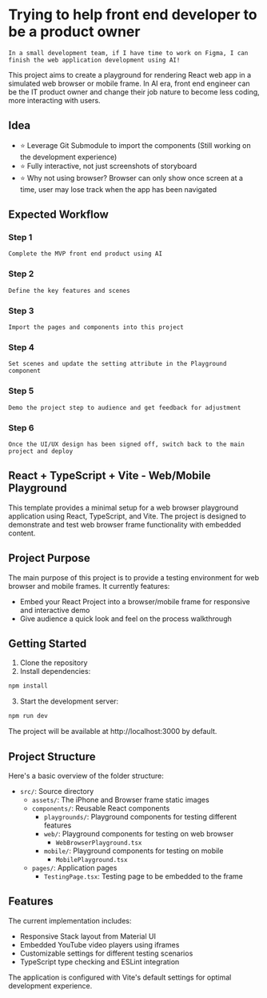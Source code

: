 # Trying to help front end developer to be a product owner

```
In a small development team, if I have time to work on Figma, I can finish the web application development using AI!
```

This project aims to create a playground for rendering React web app in a simulated web browser or mobile frame. In AI era, front end engineer can be the IT product owner and change their job nature to become less coding, more interacting with users.

## Idea

- ⭐️ Leverage Git Submodule to import the components (Still working on the development experience)
- ⭐️ Fully interactive, not just screenshots of storyboard
- ⭐️ Why not using browser? Browser can only show once screen at a time, user may lose track when the app has been navigated

## Expected Workflow

### Step 1
```
Complete the MVP front end product using AI
```
### Step 2
```
Define the key features and scenes
```
### Step 3
```
Import the pages and components into this project
```
### Step 4
```
Set scenes and update the setting attribute in the Playground component
```
### Step 5
```
Demo the project step to audience and get feedback for adjustment
```
### Step 6
```
Once the UI/UX design has been signed off, switch back to the main project and deploy
```

## React + TypeScript + Vite - Web/Mobile Playground

This template provides a minimal setup for a web browser playground application using React, TypeScript, and Vite. The project is designed to demonstrate and test web browser frame functionality with embedded content.

## Project Purpose

The main purpose of this project is to provide a testing environment for web browser and mobile frames. It currently features:
- Embed your React Project into a browser/mobile frame for responsive and interactive demo
- Give audience a quick look and feel on the process walkthrough

## Getting Started

1. Clone the repository
2. Install dependencies:
```bash
npm install
```
3. Start the development server:
```bash
npm run dev
```

The project will be available at http://localhost:3000 by default.

## Project Structure

Here's a basic overview of the folder structure:

- `src/`: Source directory
  - `assets/`: The iPhone and Browser frame static images
  - `components/`: Reusable React components
    - `playgrounds/`: Playground components for testing different features
     - `web/`: Playground components for testing on web browser
       - `WebBrowserPlayground.tsx`
     - `mobile/`: Playground components for testing on mobile
       - `MobilePlayground.tsx`
  - `pages/`: Application pages
    - `TestingPage.tsx`: Testing page to be embedded to the frame

## Features

The current implementation includes:
- Responsive Stack layout from Material UI
- Embedded YouTube video players using iframes
- Customizable settings for different testing scenarios
- TypeScript type checking and ESLint integration

The application is configured with Vite's default settings for optimal development experience.